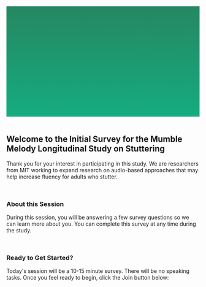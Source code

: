 <section style="height: 30vw; min-height: 15rem;
      background: linear-gradient(#268762, #15ac7f)">
        <div style="
          height: 30vw;
          min-height: 15rem;
          background-image: url(https://raw.githubusercontent.com/alishakodibagkar/MumbleMelody_Longitudinal_Screening/master/protocol/mainlogooval2.svg);
          background-position: center;
          background-size: contain;
          background-repeat: no-repeat">
        </div>
      </section>
      <br>


<section>
<div class="container-fluid">
  <h2>Welcome to the Initial Survey for the Mumble Melody Longitudinal Study on Stuttering</h2>
  <p>Thank you for your interest in participating in this study. We are researchers from MIT working to expand research on audio-based approaches that may help increase fluency for adults who stutter.
  </p>
</div>
</section>

<section>
  <div class="text" style="padding-top: 1rem">
    <h3>About this Session</h3>
    <p>During this session, you will be answering a few survey questions so we can learn more about you. You can complete this survey at any time during the study. 
    </p>
  </div>
</div>
</section>


<section>
  <div class="text" style="padding-top: 1rem">
    <h3>Ready to Get Started?</h3>
    <p>Today's session will be a 10-15 minute survey. There will be no speaking tasks. Once you feel ready to begin, click the Join button below:
    </p>
  </div>
</div>
</section>
